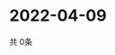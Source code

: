 # 2022-04-09
  共 0条

  <!-- BEGIN -->
  <!-- 最后更新时间Sat Apr 09 2022 18:07:01 GMT+0000 (Coordinated Universal Time) -->
  
  <!-- END -->
  
  